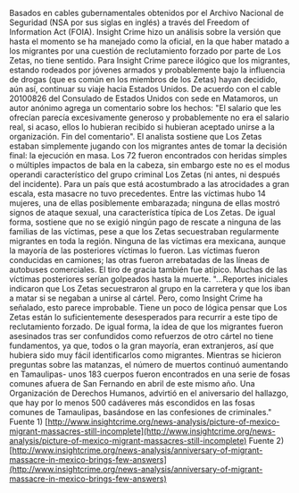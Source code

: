 Basados en cables gubernamentales obtenidos por el Archivo Nacional de Seguridad (NSA por sus siglas en inglés) a través del Freedom of Information Act (FOIA). Insight Crime hizo un análisis sobre la versión que hasta el momento se ha manejado como la oficial, en la que haber matado a los migrantes por una cuestión de reclutamiento forzado por parte de Los Zetas, no tiene sentido.
Para Insight Crime parece ilógico que los migrantes, estando rodeados por jóvenes armados y probablemente bajo la influencia de drogas (que es común en los miembros de los Zetas) hayan decidido, aún así, continuar su viaje hacia Estados Unidos. De acuerdo con el cable 20100826  del Consulado de Estados Unidos con sede en Matamoros, un autor anónimo agrega un comentario sobre los hechos: "El salario que les ofrecían parecía excesivamente generoso y probablemente no era el salario real, si acaso, ellos lo hubieran recibido si hubieran aceptado unirse a la organización. Fin del comentario". 
El analista sostiene que Los Zetas estaban simplemente jugando con los migrantes antes de tomar la decisión final: la ejecución en masa. Los 72 fueron encontrados con heridas simples o múltiples impactos de bala en la cabeza, sin embargo este no es el modus operandi característico del grupo criminal Los Zetas (ni antes, ni después del incidente).
Para un país que está acostumbrado a las atrocidades a gran escala, esta masacre no tuvo precedentes. Entre las víctimas hubo 14 mujeres, una de ellas posiblemente embarazada; ninguna de ellas mostró signos de ataque sexual, una característica típica de Los Zetas. 
De igual forma, sostiene que no se exigió ningún pago de rescate a ninguna de las familias de las víctimas, pese a que los Zetas secuestraban regularmente migrantes en toda la región. Ninguna de las víctimas era mexicana, aunque la mayoría de las posteriores víctimas lo fueron. Las víctimas fueron conducidas en camiones; las otras fueron arrebatadas de las líneas de autobuses comerciales. El tiro de gracia también fue atípico. Muchas de las víctimas posteriores serían golpeados hasta la muerte.
"...Reportes iniciales indicaron que Los Zetas secuestraron al grupo en la carretera y que los iban a matar si se negaban a unirse al cártel. Pero, como Insight Crime ha señalado, esto parece improbable. Tiene un poco de lógica pensar que Los Zetas están lo suficientemente desesperados para recurrir a este tipo de reclutamiento forzado. De igual forma, la idea de que los migrantes fueron asesinados tras ser confundidos como refuerzos de otro cártel no tiene fundamentos, ya que, todos o la gran mayoría, eran extranjeros, así que hubiera sido muy fácil identificarlos como migrantes. Mientras se hicieron preguntas sobre las matanzas, el número de muertos continuó aumentando en Tamaulipas- unos 183 cuerpos fueron encontrados en una serie de fosas comunes afuera de San Fernando en abril de este mismo año. Una Organización de Derechos Humanos, advirtió en el aniversario del hallazgo, que hay por lo menos 500 cadáveres más escondidos en las fosas comunes de Tamaulipas, basándose en las confesiones de criminales."
Fuente 1) [http://www.insightcrime.org/news-analysis/picture-of-mexico-migrant-massacres-still-incomplete](http://www.insightcrime.org/news-analysis/picture-of-mexico-migrant-massacres-still-incomplete)
Fuente 2) [http://www.insightcrime.org/news-analysis/anniversary-of-migrant-massacre-in-mexico-brings-few-answers](http://www.insightcrime.org/news-analysis/anniversary-of-migrant-massacre-in-mexico-brings-few-answers)

